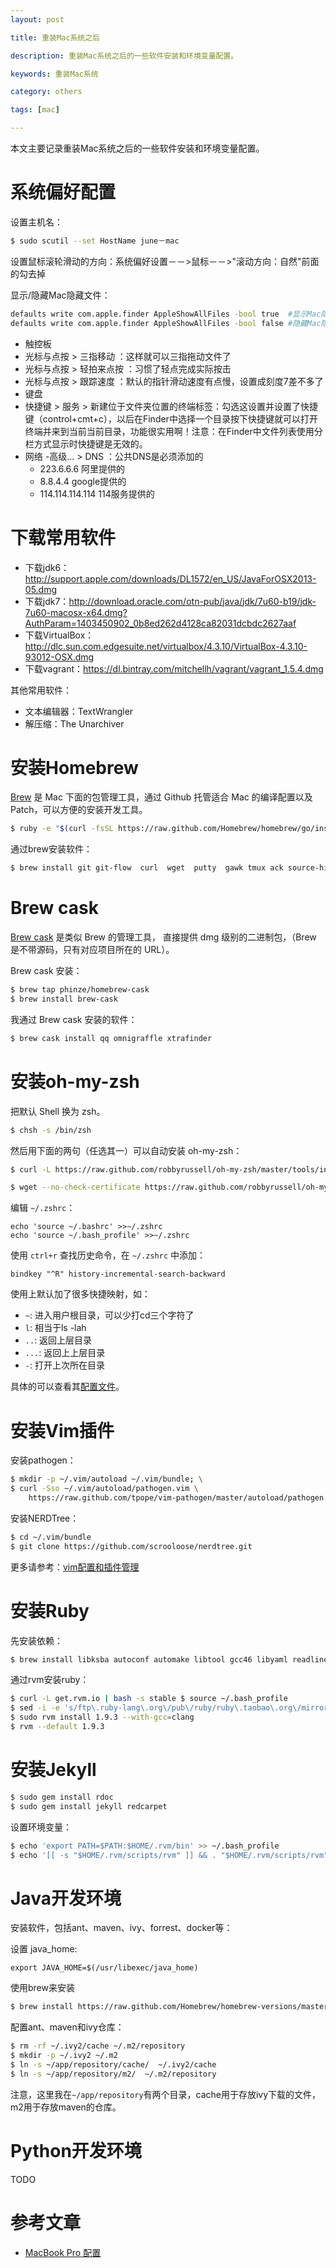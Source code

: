 ```yaml
---
layout: post

title: 重装Mac系统之后

description: 重装Mac系统之后的一些软件安装和环境变量配置。

keywords: 重装Mac系统

category: others

tags: [mac]

---
```



本文主要记录重装Mac系统之后的一些软件安装和环境变量配置。


# 系统偏好配置

设置主机名：

```bash
$ sudo scutil --set HostName june－mac
```

设置鼠标滚轮滑动的方向：系统偏好设置－－>鼠标－－>"滚动方向：自然"前面的勾去掉

显示/隐藏Mac隐藏文件：

```bash
defaults write com.apple.finder AppleShowAllFiles -bool true  #显示Mac隐藏文件的命令
defaults write com.apple.finder AppleShowAllFiles -bool false #隐藏Mac隐藏文件的命令
```

- 触控板
 - 光标与点按 > 三指移动 ：这样就可以三指拖动文件了
 - 光标与点按 > 轻拍来点按 ：习惯了轻点完成实际按击
 - 光标与点按 > 跟踪速度 ：默认的指针滑动速度有点慢，设置成刻度7差不多了 
- 键盘
 - 快捷键 > 服务 > 新建位于文件夹位置的终端标签：勾选这设置并设置了快捷键（control+cmt+c），以后在Finder中选择一个目录按下快捷键就可以打开终端并来到当前当前目录，功能很实用啊！注意：在Finder中文件列表使用分栏方式显示时快捷键是无效的。
- 网络
 -高级... > DNS ：公共DNS是必须添加的
  - 223.6.6.6 阿里提供的
  - 8.8.4.4 google提供的
  - 114.114.114.114 114服务提供的

# 下载常用软件

- 下载jdk6：<http://support.apple.com/downloads/DL1572/en_US/JavaForOSX2013-05.dmg>
- 下载jdk7：<http://download.oracle.com/otn-pub/java/jdk/7u60-b19/jdk-7u60-macosx-x64.dmg?AuthParam=1403450902_0b8ed262d4128ca82031dcbdc2627aaf>
- 下载VirtualBox：<http://dlc.sun.com.edgesuite.net/virtualbox/4.3.10/VirtualBox-4.3.10-93012-OSX.dmg>
- 下载vagrant：<https://dl.bintray.com/mitchellh/vagrant/vagrant_1.5.4.dmg>

其他常用软件：

- 文本编辑器：TextWrangler
- 解压缩：The Unarchiver

# 安装Homebrew

[Brew](http://brew.sh/) 是 Mac 下面的包管理工具，通过 Github 托管适合 Mac 的编译配置以及 Patch，可以方便的安装开发工具。

```bash
$ ruby -e "$(curl -fsSL https://raw.github.com/Homebrew/homebrew/go/install)"
```

通过brew安装软件：

```bash
$ brew install git git-flow  curl  wget  putty  gawk tmux ack source-highlight aria2 dos2unix nmap iotop htop  ctags readline
```

# Brew cask

[Brew cask](https://github.com/phinze/homebrew-cask) 是类似 Brew 的管理工具， 直接提供 dmg 级别的二进制包，（Brew 是不带源码，只有对应项目所在的 URL）。

Brew cask 安装：

```bash
$ brew tap phinze/homebrew-cask
$ brew install brew-cask
```

我通过 Brew cask 安装的软件：

```bash
$ brew cask install qq omnigraffle xtrafinder
```

# 安装oh-my-zsh

把默认 Shell 换为 zsh。

```bash
$ chsh -s /bin/zsh
```

然后用下面的两句（任选其一）可以自动安装 oh-my-zsh：

```bash
$ curl -L https://raw.github.com/robbyrussell/oh-my-zsh/master/tools/install.sh | sh
```

```bash
$ wget --no-check-certificate https://raw.github.com/robbyrussell/oh-my-zsh/master/tools/install.sh -O - | sh
```

编辑 `~/.zshrc`：

```
echo 'source ~/.bashrc' >>~/.zshrc
echo 'source ~/.bash_profile' >>~/.zshrc
```

使用 `ctrl+r` 查找历史命令，在 `~/.zshrc` 中添加：

```
bindkey "^R" history-incremental-search-backward
```

使用上默认加了很多快捷映射，如：

- `~`: 进入用户根目录，可以少打cd三个字符了
- `l`: 相当于ls -lah
- `..`: 返回上层目录
- `...`: 返回上上层目录
- `-`: 打开上次所在目录

具体的可以查看其[配置文件](https://github.com/robbyrussell/oh-my-zsh/blob/master/lib/aliases.zsh)。

# 安装Vim插件
安装pathogen：

```bash
$ mkdir -p ~/.vim/autoload ~/.vim/bundle; \
$ curl -Sso ~/.vim/autoload/pathogen.vim \
    https://raw.github.com/tpope/vim-pathogen/master/autoload/pathogen.vim
```

安装NERDTree：

```bash
$ cd ~/.vim/bundle
$ git clone https://github.com/scrooloose/nerdtree.git
```

更多请参考：[vim配置和插件管理](/2014/01/14/vim-config-and-plugins/)

# 安装Ruby

先安装依赖：

```bash
$ brew install libksba autoconf automake libtool gcc46 libyaml readline
```
通过rvm安装ruby：

```bash
$ curl -L get.rvm.io | bash -s stable $ source ~/.bash_profile
$ sed -i -e 's/ftp\.ruby-lang\.org\/pub\/ruby/ruby\.taobao\.org\/mirrors\/ruby/g' ~/.rvm/config/db
$ sudo rvm install 1.9.3 --with-gcc=clang
$ rvm --default 1.9.3
```

# 安装Jekyll

```bash
$ sudo gem install rdoc
$ sudo gem install jekyll redcarpet
```

设置环境变量：

```bash
$ echo 'export PATH=$PATH:$HOME/.rvm/bin' >> ~/.bash_profile
$ echo '[[ -s "$HOME/.rvm/scripts/rvm" ]] && . "$HOME/.rvm/scripts/rvm"' >> ~/.bash_profile
```

# Java开发环境

安装软件，包括ant、maven、ivy、forrest、docker等：

设置 java_home:

```
export JAVA_HOME=$(/usr/libexec/java_home)
```

使用brew来安装

```bash
$ brew install https://raw.github.com/Homebrew/homebrew-versions/master/maven30.rb ant ivy apache-forrest docker 
```

配置ant、maven和ivy仓库：

```bash
$ rm -rf ~/.ivy2/cache ~/.m2/repository
$ mkdir -p ~/.ivy2 ~/.m2
$ ln -s ~/app/repository/cache/  ~/.ivy2/cache
$ ln -s ~/app/repository/m2/  ~/.m2/repository
```

注意，这里我在`~/app/repository`有两个目录，cache用于存放ivy下载的文件，m2用于存放maven的仓库。

# Python开发环境
TODO

# 参考文章

- [MacBook Pro 配置](http://nootn.com/blog/archives/87/)
